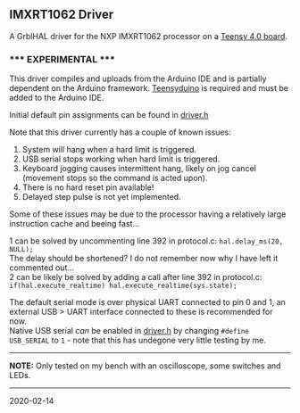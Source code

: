 ## IMXRT1062 Driver

A GrblHAL driver for the NXP IMXRT1062 processor on a [Teensy 4.0 board](https://www.pjrc.com/store/teensy40.html).

### *** EXPERIMENTAL *** ###

This driver compiles and uploads from the Arduino IDE and is partially dependent on the Arduino framework. [Teensyduino](https://www.pjrc.com/teensy/td_download.html) is required and must be added to the Arduino IDE.

Initial default pin assignments can be found in [driver.h](main/driver.h)

Note that this driver currently has a couple of known issues:

1. System will hang when a hard limit is triggered.
2. USB serial stops working when hard limit is triggered.
2. Keyboard jogging causes intermittent hang, likely on jog cancel (movement stops so the command is acted upon).
4. There is no hard reset pin available!
5. Delayed step pulse is not yet implemented.

Some of these issues may be due to the processor having a relatively large instruction cache and beeing fast...

1 can be solved by uncommenting line 392 in protocol.c: `hal.delay_ms(20, NULL);`  
The delay should be shortened? I do not remember now why I have left it commented out...  
2 can be likely be solved by adding a call after line 392 in protocol.c: `if(hal.execute_realtime) hal.execute_realtime(sys.state);`  

The default serial mode is over physical UART connected to pin 0 and 1, an external USB > UART interface connected to these is recommended for now.  
Native USB serial _can_ be enabled in [driver.h](main/driver.h) by changing `#define USB_SERIAL` to `1` - note that this has undegone very little testing by me.

---

**NOTE:** Only tested on my bench with an oscilloscope, some switches and LEDs.

---
2020-02-14

